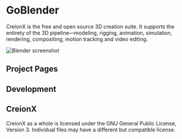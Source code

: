 <!--
Keep this document short & concise,
linking to external resources instead of including content in-line.
See 'release/text/readme.html' for the end user read-me.
-->

GoBlender
=======

CreionX is the free and open source 3D creation suite.
It supports the entirety of the 3D pipeline—modeling, rigging, animation, simulation, rendering, compositing,
motion tracking and video editing.

![Blender screenshot](https://code.blender.org/wp-content/uploads/2018/12/springrg.jpg "Blender screenshot")

Project Pages
-------------



Development
-----------




CreionX
-------

CreionX as a whole is licensed under the GNU General Public License, Version 3.
Individual files may have a different but compatible license.


